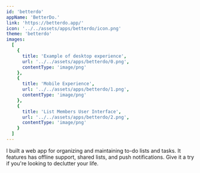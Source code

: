 ```yaml
---
id: 'betterdo'
appName: 'BetterDo.'
link: 'https://betterdo.app/'
icon: '../../assets/apps/betterdo/icon.png'
theme: 'betterdo'
images:
  [
    {
      title: 'Example of desktop experience',
      url: '../../assets/apps/betterdo/0.png',
      contentType: 'image/png'
    },
    {
      title: 'Mobile Experience',
      url: '../../assets/apps/betterdo/1.png',
      contentType: 'image/png'
    },
    {
      title: 'List Members User Interface',
      url: '../../assets/apps/betterdo/2.png',
      contentType: 'image/png'
    }
  ]
---
```


I built a web app for organizing and maintaining to-do lists and tasks. It features has offline support, shared lists, and push notifications. Give it a try if you're looking to declutter your life.
